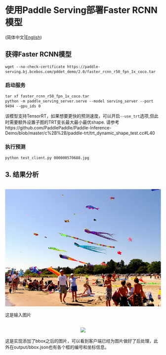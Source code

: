# 使用Paddle Serving部署Faster RCNN模型

(简体中文|[English](./README.md))

## 获得Faster RCNN模型
```
wget --no-check-certificate https://paddle-serving.bj.bcebos.com/pddet_demo/2.0/faster_rcnn_r50_fpn_1x_coco.tar
```


### 启动服务
```
tar xf faster_rcnn_r50_fpn_1x_coco.tar
python -m paddle_serving_server.serve --model serving_server --port 9494 --gpu_ids 0
```
该模型支持TensorRT，如果想要更快的预测速度，可以开启`--use_trt`选项,但此时需要额外设置子图的TRT变长最大最小最优shape.
请参考https://github.com/PaddlePaddle/Paddle-Inference-Demo/blob/master/c%2B%2B/paddle-trt/trt_dynamic_shape_test.cc#L40

### 执行预测
```
python test_client.py 000000570688.jpg
```

## 3. 结果分析
<p align="center">
    <br>
<img src='000000570688.jpg' >
    <br>
<p>
这是输入图片
  
<p align="center">
    <br>
<img src='000000570688_bbox.jpg' >
    <br>
<p>
这是实现添加了bbox之后的图片，可以看到客户端已经为图片做好了后处理，此外在output/bbox.json也有各个框的编号和坐标信息。
